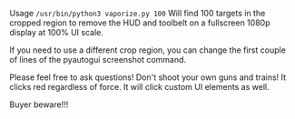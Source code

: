 Usage
`/usr/bin/python3 vaporize.py 100`
Will find 100 targets in the cropped region to remove the HUD and toolbelt on a fullscreen 1080p display at 100% UI scale.

If you need to use a different crop region, you can change the first couple of lines of the pyautogui screenshot command.

Please feel free to ask questions! Don't shoot your own guns and trains! It clicks red regardless of force. It will click custom UI elements as well. 

Buyer beware!!!
